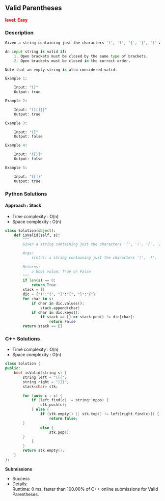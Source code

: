## Valid Parentheses

**<font color=red>level: Easy</font>**

### Description

```Python
Given a string containing just the characters '(', ')', '{', '}', '[' and ']', determine if the input string is valid.

An input string is valid if:
    1. Open brackets must be closed by the same type of brackets.
    2. Open brackets must be closed in the correct order.

Note that an empty string is also considered valid.

Example 1:

    Input: "()"
    Output: true

Example 2:

    Input: "()[]{}"
    Output: true

Example 3:

    Input: "(]"
    Output: false

Example 4:

    Input: "([)]"
    Output: false

Example 5:

    Input: "{[]}"
    Output: true
```

### Python Solutions

#### Approach : Stack

* Time complexity : O(n)
* Space complexity : O(n)

```Python
class Solution(object):
    def isValid(self, s):
        """
        Given a string containing just the characters '(', ')', '{', '}', '[' and ']', determine if the input string is valid.

        Args:
            s(str): a string containing just the characters '(', ')', '{', '}', '[' and ']'
        
        Returns:
            a bool value: True or False
        """
        if len(s) == 0:
            return True
        stack = []  
        dic = {")":"(", "]":"[", "}":"{"}
        for char in s:
            if char in dic.values():
                stack.append(char)
            if char in dic.keys():
                if stack == [] or stack.pop() != dic[char]:
                    return False
        return stack == []
```

### C++ Solutions

* Time complexity : O(n)
* Space complexity : O(n)

```C++
class Solution {
public:
    bool isValid(string s) {
        string left = "([{";
        string right = ")]}";       
        stack<char> stk;
        
        for (auto c : s) {
            if (left.find(c) != string::npos) {
                stk.push(c);
            } else {
                if (stk.empty() || stk.top() != left[right.find(c)]) {
                    return false;
		}
                else {
                    stk.pop();
		}
            }
        }
        return stk.empty();
    }
};
```

**Submissions**

* Success
* Details:  
Runtime: 0 ms, faster than 100.00% of C++ online submissions for Valid Parentheses.

